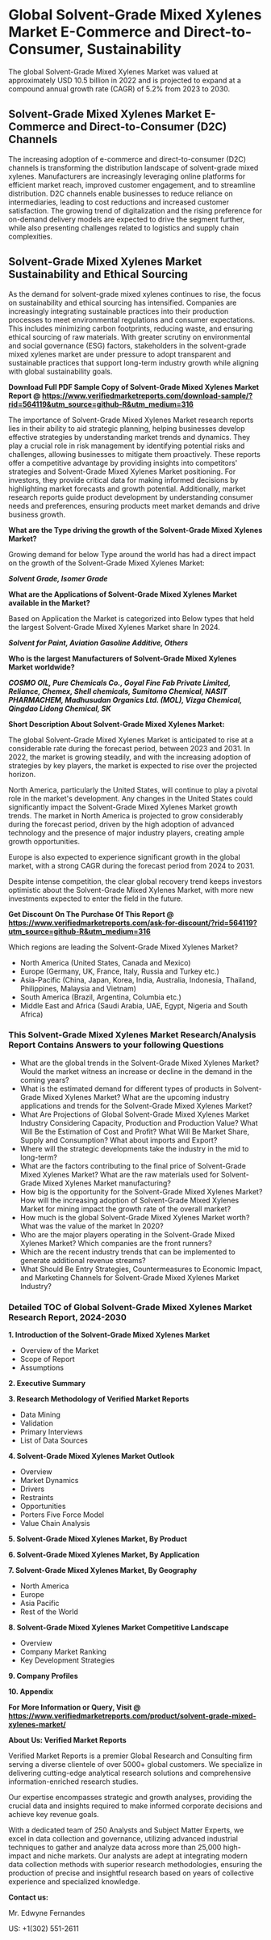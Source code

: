 <h1>Global Solvent-Grade Mixed Xylenes Market E-Commerce and Direct-to-Consumer, Sustainability</h1><p class=""><p>The global Solvent-Grade Mixed Xylenes Market was valued at approximately USD 10.5 billion in 2022 and is projected to expand at a compound annual growth rate (CAGR) of 5.2% from 2023 to 2030.</p><h2>Solvent-Grade Mixed Xylenes Market E-Commerce and Direct-to-Consumer (D2C) Channels</h2><p>The increasing adoption of e-commerce and direct-to-consumer (D2C) channels is transforming the distribution landscape of solvent-grade mixed xylenes. Manufacturers are increasingly leveraging online platforms for efficient market reach, improved customer engagement, and to streamline distribution. D2C channels enable businesses to reduce reliance on intermediaries, leading to cost reductions and increased customer satisfaction. The growing trend of digitalization and the rising preference for on-demand delivery models are expected to drive the segment further, while also presenting challenges related to logistics and supply chain complexities.</p><h2>Solvent-Grade Mixed Xylenes Market Sustainability and Ethical Sourcing</h2><p>As the demand for solvent-grade mixed xylenes continues to rise, the focus on sustainability and ethical sourcing has intensified. Companies are increasingly integrating sustainable practices into their production processes to meet environmental regulations and consumer expectations. This includes minimizing carbon footprints, reducing waste, and ensuring ethical sourcing of raw materials. With greater scrutiny on environmental and social governance (ESG) factors, stakeholders in the solvent-grade mixed xylenes market are under pressure to adopt transparent and sustainable practices that support long-term industry growth while aligning with global sustainability goals.</p></p><p class=""><strong>Download Full PDF Sample Copy of Solvent-Grade Mixed Xylenes Market Report @ <a href="https://www.verifiedmarketreports.com/download-sample/?rid=564119&utm_source=github-R&utm_medium=316" target="_blank">https://www.verifiedmarketreports.com/download-sample/?rid=564119&utm_source=github-R&utm_medium=316</a></strong></p><p>The importance of&nbsp;Solvent-Grade Mixed Xylenes Market research reports lies in their ability to aid strategic planning, helping businesses develop effective strategies by understanding market trends and dynamics. They play a crucial role in risk management by identifying potential risks and challenges, allowing businesses to mitigate them proactively. These reports offer a competitive advantage by providing insights into competitors' strategies and Solvent-Grade Mixed Xylenes Market positioning. For investors, they provide critical data for making informed decisions by highlighting market forecasts and growth potential. Additionally, market research reports guide product development by understanding consumer needs and preferences, ensuring products meet market demands and drive business growth.</p><p><strong>What are the&nbsp;Type driving the growth of the Solvent-Grade Mixed Xylenes Market?</strong></p><p id="" class="">Growing demand for below Type around the world has had a direct impact on the growth of the Solvent-Grade Mixed Xylenes Market:</p><p class=""><em><strong>Solvent Grade, Isomer Grade</strong></em></p><p class=""><strong>What are the&nbsp;Applications&nbsp;of Solvent-Grade Mixed Xylenes Market available in the Market?</strong></p><p id="" class="">Based on Application the Market is categorized into Below types that held the largest Solvent-Grade Mixed Xylenes Market share In 2024.</p><p class=""><em><strong>Solvent for Paint, Aviation Gasoline Additive, Others</strong></em></p><p class=""><strong>Who is the largest Manufacturers of Solvent-Grade Mixed Xylenes Market worldwide?</strong></p><p><em><strong>COSMO OIL, Pure Chemicals Co., Goyal Fine Fab Private Limited, Reliance, Chemex, Shell chemicals, Sumitomo Chemical, NASIT PHARMACHEM, Madhusudan Organics Ltd. (MOL), Vizga Chemical, Qingdao Lidong Chemical, SK</strong></em></p><p id="" class=""><strong>Short Description About Solvent-Grade Mixed Xylenes Market:</strong></p><p>The global Solvent-Grade Mixed Xylenes Market is anticipated to rise at a considerable rate during the forecast period, between 2023 and 2031. In 2022, the market is growing steadily, and with the increasing adoption of strategies by key players, the market is expected to rise over the projected horizon.</p><p>North America, particularly the United States, will continue to play a pivotal role in the market's development. Any changes in the United States could significantly impact the Solvent-Grade Mixed Xylenes Market growth trends. The market in North America is projected to grow considerably during the forecast period, driven by the high adoption of advanced technology and the presence of major industry players, creating ample growth opportunities.</p><p>Europe is also expected to experience significant growth in the global market, with a strong CAGR during the forecast period from 2024 to 2031.</p><p>Despite intense competition, the clear global recovery trend keeps investors optimistic about the Solvent-Grade Mixed Xylenes Market, with more new investments expected to enter the field in the future.</p><p id="" class=""><strong>Get Discount On The Purchase Of This Report @ <a href="https://www.verifiedmarketreports.com/ask-for-discount/?rid=564119?utm_source=github-R&utm_medium=316" target="_blank">https://www.verifiedmarketreports.com/ask-for-discount/?rid=564119?utm_source=github-R&utm_medium=316</a></strong></p><p class="">Which regions are leading the Solvent-Grade Mixed Xylenes Market?</p><ul><li>North America (United States, Canada and Mexico)</li><li>Europe (Germany, UK, France, Italy, Russia and Turkey etc.)</li><li>Asia-Pacific (China, Japan, Korea, India, Australia, Indonesia, Thailand, Philippines, Malaysia and Vietnam)</li><li>South America (Brazil, Argentina, Columbia etc.)</li><li>Middle East and Africa (Saudi Arabia, UAE, Egypt, Nigeria and South Africa)</li></ul><h3 id="" class="">This Solvent-Grade Mixed Xylenes Market Research/Analysis Report Contains Answers to your following Questions</h3><ul><li>What are the global trends in the Solvent-Grade Mixed Xylenes Market? Would the market witness an increase or decline in the demand in the coming years?</li><li>What is the estimated demand for different types of products in Solvent-Grade Mixed Xylenes Market? What are the upcoming industry applications and trends for the Solvent-Grade Mixed Xylenes Market?</li><li>What Are Projections of Global Solvent-Grade Mixed Xylenes Market Industry Considering Capacity, Production and Production Value? What Will Be the Estimation of Cost and Profit? What Will Be Market Share, Supply and Consumption? What about imports and Export?</li><li>Where will the strategic developments take the industry in the mid to long-term?</li><li>What are the factors contributing to the final price of Solvent-Grade Mixed Xylenes Market? What are the raw materials used for Solvent-Grade Mixed Xylenes Market manufacturing?</li><li>How big is the opportunity for the Solvent-Grade Mixed Xylenes Market? How will the increasing adoption of Solvent-Grade Mixed Xylenes Market for mining impact the growth rate of the overall market?</li><li>How much is the global Solvent-Grade Mixed Xylenes Market worth? What was the value of the market In 2020?</li><li>Who are the major players operating in the Solvent-Grade Mixed Xylenes Market? Which companies are the front runners?</li><li>Which are the recent industry trends that can be implemented to generate additional revenue streams?</li><li>What Should Be Entry Strategies, Countermeasures to Economic Impact, and Marketing Channels for Solvent-Grade Mixed Xylenes Market Industry?</li></ul><h3 id="" class="">Detailed TOC of Global Solvent-Grade Mixed Xylenes Market Research Report, 2024-2030</h3><p id="" class=""><strong>1. Introduction of the Solvent-Grade Mixed Xylenes Market</strong></p><ul><li>Overview of the Market</li><li>Scope of Report</li><li>Assumptions</li></ul><p id="" class=""><strong>2. Executive Summary</strong></p><p id="" class=""><strong>3. Research Methodology of Verified Market Reports</strong></p><ul><li>Data Mining</li><li>Validation</li><li>Primary Interviews</li><li>List of Data Sources</li></ul><p id="" class=""><strong>4. Solvent-Grade Mixed Xylenes Market Outlook</strong></p><ul><li>Overview</li><li>Market Dynamics</li><li>Drivers</li><li>Restraints</li><li>Opportunities</li><li>Porters Five Force Model</li><li>Value Chain Analysis</li></ul><p id="" class=""><strong>5. Solvent-Grade Mixed Xylenes Market, By Product</strong></p><p id="" class=""><strong>6. Solvent-Grade Mixed Xylenes Market, By Application</strong></p><p id="" class=""><strong>7. Solvent-Grade Mixed Xylenes Market, By Geography</strong></p><ul><li>North America</li><li>Europe</li><li>Asia Pacific</li><li>Rest of the World</li></ul><p id="" class=""><strong>8. Solvent-Grade Mixed Xylenes Market Competitive Landscape</strong></p><ul><li>Overview</li><li>Company Market Ranking</li><li>Key Development Strategies</li></ul><p id="" class=""><strong>9. Company Profiles</strong></p><p id="" class=""><strong>10. Appendix</strong></p><p id="" class=""><strong>For More Information or Query, Visit @ <a href="https://www.verifiedmarketreports.com/product/solvent-grade-mixed-xylenes-market/" target="_blank">https://www.verifiedmarketreports.com/product/solvent-grade-mixed-xylenes-market/</a></strong></p><p id="" class=""><strong>About Us: Verified Market Reports</strong></p><p id="" class="">Verified Market Reports is a premier Global Research and Consulting firm serving a diverse clientele of over 5000+ global customers. We specialize in delivering cutting-edge analytical research solutions and comprehensive information-enriched research studies.</p><p id="" class="">Our expertise encompasses strategic and growth analyses, providing the crucial data and insights required to make informed corporate decisions and achieve key revenue goals.</p><p id="" class="">With a dedicated team of 250 Analysts and Subject Matter Experts, we excel in data collection and governance, utilizing advanced industrial techniques to gather and analyze data across more than 25,000 high-impact and niche markets. Our analysts are adept at integrating modern data collection methods with superior research methodologies, ensuring the production of precise and insightful research based on years of collective experience and specialized knowledge.</p><p id="" class=""><strong>Contact us:</strong></p><p id="" class="">Mr. Edwyne Fernandes</p><p id="" class="">US: +1(302) 551-2611</p>